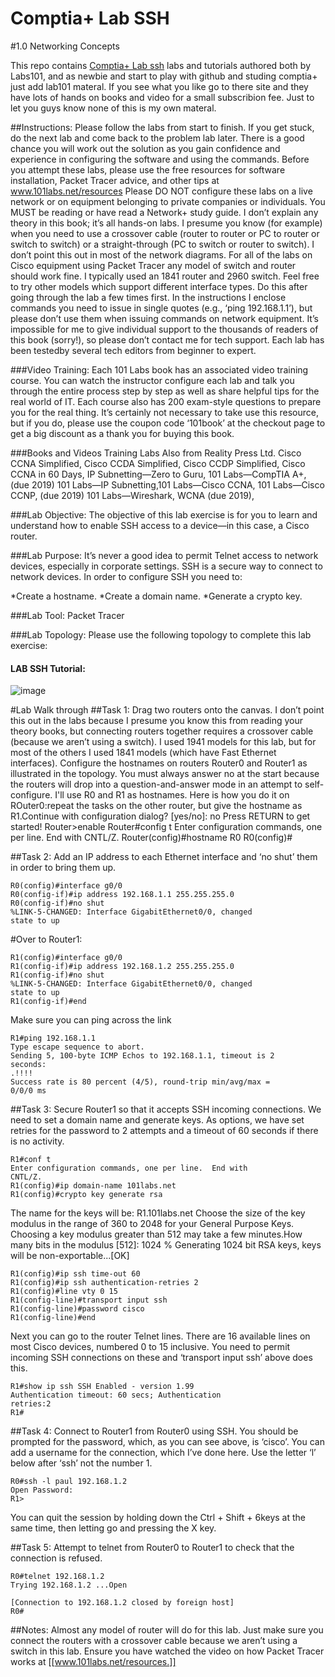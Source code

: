 # Comptia+ Lab SSH
#1.0 Networking Concepts

This repo contains [Comptia+ Lab ssh](https://www.101labs.net) labs and tutorials authored both by Labs101, and as newbie and start to play with github and studing comptia+ just add lab101 materal. If you see what you like go to there site and they have lots of hands on books and video for a small subscribion fee. Just to let you guys know none of this is my own materal.

##Instructions:
Please follow the labs from start to finish. If you get stuck, do the next lab and come back to the problem lab later. There is a good chance you will work out the solution as you gain confidence and experience in configuring the software and using the commands. Before you attempt these labs, please use the free resources for software installation, Packet Tracer advice, and other tips at www.101labs.net/resources Please DO NOT configure these labs on a live network or on equipment belonging to private companies or individuals. You MUST be reading or have read a Network+ study guide. I don’t explain any theory in this book; it’s all hands-on labs. I presume you know (for example) when you need to use a crossover cable (router to router or PC to router or switch to switch) or a straight-through (PC to switch or router to switch). I don’t point this out in most of the network diagrams. For all of the labs on Cisco equipment using Packet Tracer any model of switch and router should work fine. I typically used an 1841 router and 2960 switch. Feel free to try other models which support different interface types. Do this after going through the lab a few times first. In the instructions I enclose commands you need to issue in single quotes (e.g., ‘ping 192.168.1.1’), but please don’t use them when issuing commands on network equipment. It’s impossible for me to give individual support to the thousands of readers of this book (sorry!), so please don’t contact me for tech support. Each lab has been testedby several tech editors from beginner to expert. 

###Video Training:
Each 101 Labs book has an associated video training course. You can watch the instructor configure each lab and talk you through the entire process step by step as well as share helpful tips for the real world of IT. Each course also has 200 exam-style questions to prepare you for the real thing. It’s certainly not necessary to take use this resource, but if you do, please use the coupon code ‘101book’ at the checkout page to get a big discount as a thank you for buying this book.

###Books and Videos Training Labs
Also from Reality Press Ltd. 
Cisco CCNA Simplified, Cisco CCDA Simplified, Cisco CCDP Simplified, Cisco CCNA in 60 Days, IP Subnetting—Zero to Guru, 101 Labs—CompTIA A+, (due 2019) 101 Labs—IP Subnetting,101 Labs—Cisco CCNA, 101 Labs—Cisco CCNP, (due 2019) 101 Labs—Wireshark, WCNA (due 2019),

###Lab Objective: 
The objective of this lab exercise is for you to learn and understand how to enable SSH access to a device—in this case, a Cisco router.

###Lab Purpose:
It’s never a good idea to permit Telnet access to network devices, especially in corporate settings. SSH is a secure way to connect to network devices. In order to configure SSH you need to: 
  
  *Create a hostname. 
  *Create a domain name. 
  *Generate a crypto key.

###Lab Tool: 
Packet Tracer 

###Lab Topology: 
Please use the following topology to complete this lab exercise:

#### LAB SSH Tutorial:
![image](https://github.com/Bigbear08/Lab-1-ssh-packet-tracer/assets/110280762/f461a561-2546-48fa-b70e-8a2e297783b5)

#Lab Walk through
##Task 1: 
Drag two routers onto the canvas. I don’t point this out in the labs because I presume you know this from reading your theory books, but connecting routers together requires a crossover cable (because we aren’t using a switch). I used 1941 models for this lab, but for most of the others I used 1841 models (which have Fast Ethernet interfaces). Configure the hostnames on routers Router0 and Router1 as illustrated in the topology. You must always answer no at the start because the routers will drop into a question-and-answer mode in an attempt to self-configure. I'll use R0 and R1 as hostnames. Here is how you do it on ROuter0:repeat the tasks on the other router, but give the hostname as R1.Continue with configuration dialog? [yes/no]: no Press RETURN to get started! Router>enable Router#config t Enter configuration commands, one per line. End with CNTL/Z. Router(config)#hostname R0 R0(config)# 

##Task 2:
Add an IP address to each Ethernet interface and ‘no shut’ them in order to bring them up. 
```
R0(config)#interface g0/0
R0(config-if)#ip address 192.168.1.1 255.255.255.0
R0(config-if)#no shut
%LINK-5-CHANGED: Interface GigabitEthernet0/0, changed
state to up 
```
#Over to Router1:
```
R1(config)#interface g0/0
R1(config-if)#ip address 192.168.1.2 255.255.255.0
R1(config-if)#no shut
%LINK-5-CHANGED: Interface GigabitEthernet0/0, changed
state to up 
R1(config-if)#end
```
Make sure you can ping across the link
```
R1#ping 192.168.1.1
Type escape sequence to abort.
Sending 5, 100-byte ICMP Echos to 192.168.1.1, timeout is 2
seconds:
.!!!!
Success rate is 80 percent (4/5), round-trip min/avg/max =
0/0/0 ms
```
##Task 3: 
Secure Router1 so that it accepts SSH incoming connections. We need to set a domain name and generate keys. As options, we have set retries for the password to 2 attempts and a timeout of 60 seconds if there is no activity.
```
R1#conf t
Enter configuration commands, one per line.  End with
CNTL/Z.
R1(config)#ip domain-name 101labs.net
R1(config)#crypto key generate rsa
```
The name for the keys will be: R1.101labs.net Choose the size of the key modulus in the range of 360 to 2048 for your General Purpose Keys. Choosing a key modulus greater than 512 may take a few minutes.How many bits in the modulus [512]: 1024 % Generating 1024 bit RSA keys, keys will be non-exportable...[OK] 
```
R1(config)#ip ssh time-out 60
R1(config)#ip ssh authentication-retries 2
R1(config)#line vty 0 15
R1(config-line)#transport input ssh
R1(config-line)#password cisco
R1(config-line)#end
```
Next you can go to the router Telnet lines. There are 16 available lines on most Cisco devices, numbered 0 to 15 inclusive. You need to permit incoming SSH connections on these and ‘transport input ssh’ above does this.
```
R1#show ip ssh SSH Enabled - version 1.99
Authentication timeout: 60 secs; Authentication
retries:2
R1#
```
##Task 4:
Connect to Router1 from Router0 using SSH. You should be prompted for the password, which, as you can see above, is ‘cisco’. You can add a username for the connection, which I’ve done here. Use the letter ‘l’ below after ‘ssh’ not the number 1. 
```
R0#ssh -l paul 192.168.1.2
Open Password:
R1>
```
You can quit the session by holding down the Ctrl + Shift + 6keys at the same time, then letting go and pressing the X key. 

##Task 5:
Attempt to telnet from Router0 to Router1 to check that the connection is refused. 
```
R0#telnet 192.168.1.2
Trying 192.168.1.2 ...Open

[Connection to 192.168.1.2 closed by foreign host]
R0#
```
##Notes: 
Almost any model of router will do for this lab. Just make sure you connect the routers with a crossover cable because we aren’t using a switch in this lab. Ensure you have watched the video on how Packet Tracer works at [[www.101labs.net/resources.]] 










